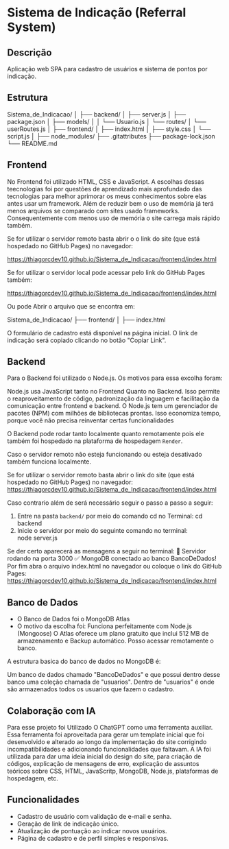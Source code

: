 # Sistema de Indicação (Referral System)

## Descrição
Aplicação web SPA para cadastro de usuários e sistema de pontos por indicação.

## Estrutura
Sistema_de_Indicacao/
│
├── backend/
│   ├── server.js
│   ├── package.json
│   ├── models/
│   │   └── Usuario.js
│   └── routes/
│       └── userRoutes.js
│
├── frontend/
│   ├── index.html
│   ├── style.css
│   └── script.js
│
├── node_modules/
├── .gitattributes
├── package-lock.json
└── README.md

## Frontend

No Frontend foi utilizado HTML, CSS e JavaScript. A escolhas dessas teecnologias foi por questões de aprendizado mais aprofundado das tecnologias para melhor aprimorar os meus conhecimentos sobre elas antes usar um framework. Além de reduzir bem o uso de memória já terá menos arquivos se comparado com sites usado frameworks. Consequentemente com menos uso de memória o site carrega mais rápido também.

Se for utilizar o servidor remoto basta abrir o o link do site (que está hospedado no GitHub Pages) no navegador:

https://thiagorcdev10.github.io/Sistema_de_Indicacao/frontend/index.html

Se for utilizar o servidor local pode acessar pelo link do GitHub Pages também:

https://thiagorcdev10.github.io/Sistema_de_Indicacao/frontend/index.html 

Ou pode Abrir o arquivo que se encontra em:

Sistema_de_Indicacao/
├── frontend/
│ ├── index.html

O formulário de cadastro está disponível na página inicial.
O link de indicação será copiado clicando no botão "Copiar Link".

## Backend

Para o Backend foi utilizado o Node.js. Os motivos para essa excolha foram:

Node.js usa JavaScript tanto no Frontend Quanto no Backend. Isso permite o reaproveitamento de código, padronização da linguagem e facilitação da comunicação entre frontend e backend.
O Node.js tem um gerenciador de pacotes (NPM) com milhões de bibliotecas prontas. Isso economiza tempo, porque você não precisa reinventar certas funcionalidades

O Backend pode rodar tanto localmente quanto remotamente pois ele também foi hospedado na plataforma de hospedagem `Render`.

Caso o servidor remoto não esteja funcionando ou esteja desativado também funciona localmente.

Se for utilizar o servidor remoto basta abrir o link do site (que está hospedado no GitHub Pages) no navegador:
https://thiagorcdev10.github.io/Sistema_de_Indicacao/frontend/index.html

Caso contrario além de será necessário seguir o passo a passo a seguir:

1. Entre na pasta `backend/` por meio do comando cd no Terminal:
    cd backend
2. Inicie o servidor por meio do seguinte comando no terminal:  
    node server.js

Se der certo aparecerá as mensagens a seguir no terminal: 
🚀 Servidor rodando na porta 3000
✅ MongoDB conectado ao banco BancoDeDados!
Por fim abra o arquivo index.html no navegador ou coloque o link do GitHub Pages:
https://thiagorcdev10.github.io/Sistema_de_Indicacao/frontend/index.html 

## Banco de Dados
- O Banco de Dados foi o MongoDB Atlas
- O motivo da escolha foi:
    Funciona perfeitamente com Node.js (Mongoose)
    O Atlas oferece um plano gratuito que inclui 512 MB de armazenamento e Backup automático.
    Posso acessar remotamente o banco.

A estrutura basica do banco de dados no MongoDB é:

Um banco de dados chamado "BancoDeDados" e que possui dentro desse banco uma coleção chamada de "usuarios". Dentro de "usuarios" é onde são armazenados todos os usuarios que fazem o cadastro.

## Colaboração com IA
Para esse projeto foi Utilizado O ChatGPT como uma ferramenta auxiliar. Essa ferramenta foi aproveitada para gerar um template inicial que foi desenvolvido e alterado ao longo da implementação do site corrigindo incompatibilidades e adicionando funcionalidades que faltavam. A IA foi utilizada para dar uma ideia inicial do design do site, para criação de códigos, explicação de mensagens de erro, explicação de assuntos teóricos sobre CSS, HTML, JavaScritp, MongoDB, Node.js, plataformas de hospedagem, etc.

## Funcionalidades
- Cadastro de usuário com validação de e-mail e senha.
- Geração de link de indicação único.
- Atualização de pontuação ao indicar novos usuários.
- Página de cadastro e de perfil simples e responsivas.
